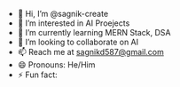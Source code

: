 - 👋 Hi, I’m @sagnik-create
- 👀 I’m interested in AI Proejects
- 🌱 I’m currently learning MERN Stack, DSA
- 💞️ I’m looking to collaborate on AI 
- 📫 Reach me at sagnikd587@gmail.com
- 😄 Pronouns: He/Him
- ⚡ Fun fact: 

<!---
sagnik-create/sagnik-create is a ✨ special ✨ repository because its `README.md` (this file) appears on your GitHub profile.
You can click the Preview link to take a look at your changes.
--->
